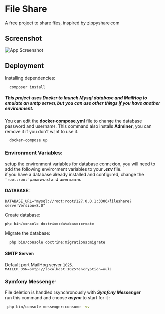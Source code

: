 # File Share

A free project to share files, inspired by zippyshare.com

## Screenshot

![App Screenshot](https://i.postimg.cc/nzkG2GmG/file-share.jpg)

## Deployment

Installing dependencies:

```bash
  composer install
```
##### This project uses Docker to launch Mysql database and MailHog to emulate an smtp server, but you can use other things if you have another environment.
You can edit the **docker-compose.yml** file to change the database password and username.
This command also installs **Adminer**, you can remove it if you don't want to use it.
```bach
  docker-compose up
```
### Environment Variables:

setup the environment variables for database connexion, you will need to add the following environment variables to your ***.env*** file.  
if you have a database already installed and configured, change the ```"root:root"```password and username.

#### DATABASE:
`DATABASE_URL="mysql://root:root@127.0.0.1:3306/fileshare?serverVersion=8.0"`

Create database:
  ```bash
  php bin/console doctrine:database:create 
  ```

Migrate the database:
```bash
  php bin/console doctrine:migrations:migrate 
```
#### SMTP Server:
Default port MailHog server ```1025```.  
`MAILER_DSN=smtp://localhost:1025?encryption=null`   


### Symfony Messenger
 File deletion is handled asynchronously with ***Symfony Messenger***   
 run this command and choose ***async*** to start for it :

```bash
 php bin/console messenger:consume -vv 
 ```
